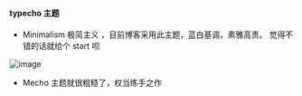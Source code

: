 #### typecho 主题

- Minimalism 极简主义 ，目前博客采用此主题，蓝白基调，素雅高贵。
觉得不错的话就给个 start 呗

![image](https://yanghuaqiang.com/usr/themes/Minimalism/img/20171228121710.png)


- Mecho 主题就很粗糙了，权当练手之作
